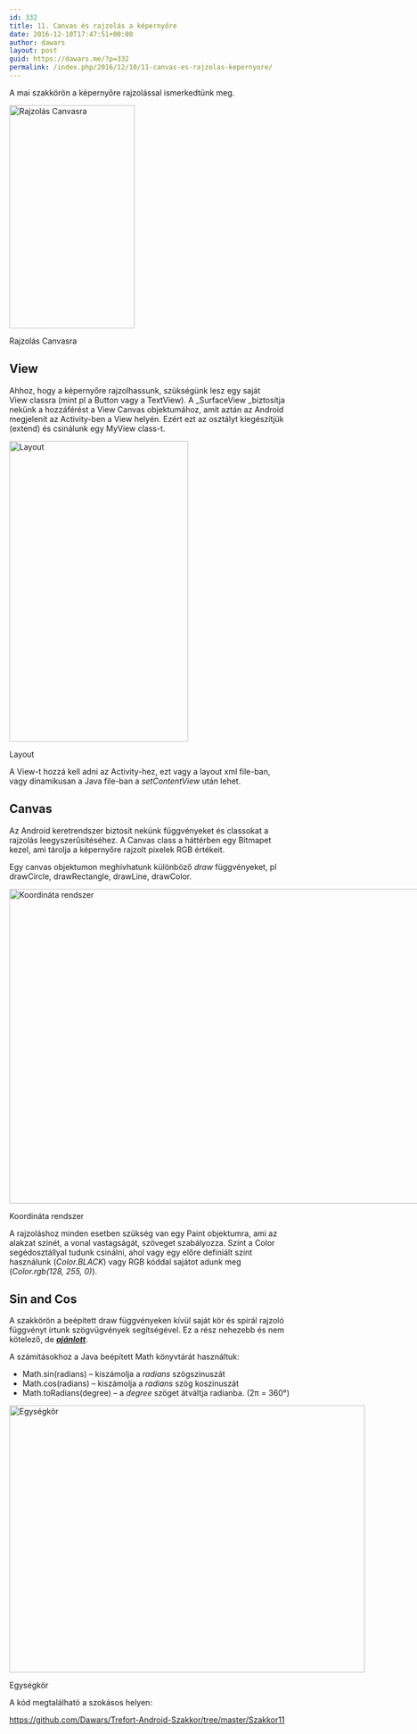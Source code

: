 ```yaml
---
id: 332
title: 11. Canvas és rajzolás a képernyőre
date: 2016-12-10T17:47:51+00:00
author: dawars
layout: post
guid: https://dawars.me/?p=332
permalink: /index.php/2016/12/10/11-canvas-es-rajzolas-kepernyore/
---
```

A mai szakkörön a képernyőre rajzolással ismerkedtünk meg.

<div style="width: 235px" class="wp-caption aligncenter">
  <a href="https://dawars.me/wp-content/uploads/2016/12/canvas_draw.png"><img class="" src="//dawars.me/wp-content/uploads/2016/12/canvas_draw.png" alt="Rajzolás Canvasra" width="225" height="400" /></a>
  
  <p class="wp-caption-text">
    Rajzolás Canvasra
  </p>
</div>

<!--more-->

## View

Ahhoz, hogy a képernyőre rajzolhassunk, szükségünk lesz egy saját View classra (mint pl a Button vagy a TextView). A _SurfaceView _biztosítja nekünk a hozzáférést a View Canvas objektumához, amit aztán az Android megjelenít az Activity-ben a View helyén. Ezért ezt az osztályt kiegészítjük (extend) és csinálunk egy MyView class-t.

<div style="width: 331px" class="wp-caption aligncenter">
  <a href="https://dawars.me/wp-content/uploads/2016/12/canvas_layout.png"><img class="size-medium" src="//dawars.me/wp-content/uploads/2016/12/canvas_layout.png" alt="Layout" width="321" height="539" /></a>
  
  <p class="wp-caption-text">
    Layout
  </p>
</div>

A View-t hozzá kell adni az Activity-hez, ezt vagy a layout xml file-ban, vagy dinamikusan a Java file-ban a _setContentView_ után lehet.

## Canvas

Az Android keretrendszer biztosít nekünk függvényeket és classokat a rajzolás leegyszerűsítéséhez. A Canvas class a háttérben egy Bitmapet kezel, ami tárolja a képernyőre rajzolt pixelek RGB értékeit.

Egy canvas objektumon meghívhatunk különböző _draw_ függvényeket, pl drawCircle, drawRectangle, drawLine, drawColor.

<div style="width: 1157px" class="wp-caption aligncenter">
  <a href="https://dawars.me/wp-content/uploads/2016/12/view_coord_sys.png"><img class="size-medium" src="//dawars.me/wp-content/uploads/2016/12/view_coord_sys.png" alt="Koordináta rendszer" width="1147" height="564" /></a>
  
  <p class="wp-caption-text">
    Koordináta rendszer
  </p>
</div>

A rajzoláshoz minden esetben szükség van egy Paint objektumra, ami az alakzat színét, a vonal vastagságát, szöveget szabályozza. Színt a Color segédosztállyal tudunk csinálni, ahol vagy egy előre definiált színt használunk (_Color.BLACK_) vagy RGB kóddal sajátot adunk meg (_Color.rgb(128, 255, 0)_).

## Sin and Cos

A szakkörön a beépített draw függvényeken kívül saját kör és spirál rajzoló függvényt írtunk szögvügvények segítségével. Ez a rész nehezebb és nem kötelező, de _<span style="text-decoration: underline;"><strong>ajánlott</strong></span>_.

A számításokhoz a Java beépített Math könyvtárát használtuk:

  * Math.sin(radians) &#8211; kiszámolja a _radians_ szögszinuszát
  * Math.cos(radians) &#8211; kiszámolja a _radians_ szög koszinuszát
  * Math.toRadians(degree) &#8211; a _degree_ szöget átváltja radianba. (2π = 360°)

<div style="width: 648px" class="wp-caption aligncenter">
  <a href="http://image.slidesharecdn.com/unitcircle-141229184649-conversion-gate02/95/unit-circle-intro-to-circular-functions-11-638.jpg?cb=1474668360"><img class="size-medium" src="//image.slidesharecdn.com/unitcircle-141229184649-conversion-gate02/95/unit-circle-intro-to-circular-functions-11-638.jpg?cb=1474668360" alt="Egységkör" width="638" height="479" /></a>
  
  <p class="wp-caption-text">
    Egységkör
  </p>
</div>

A kód megtalálható a szokásos helyen:

<a href="https://github.com/Dawars/Trefort-Android-Szakkor/tree/master/Szakkor11" target="_blank">https://github.com/Dawars/Trefort-Android-Szakkor/tree/master/Szakkor11</a>